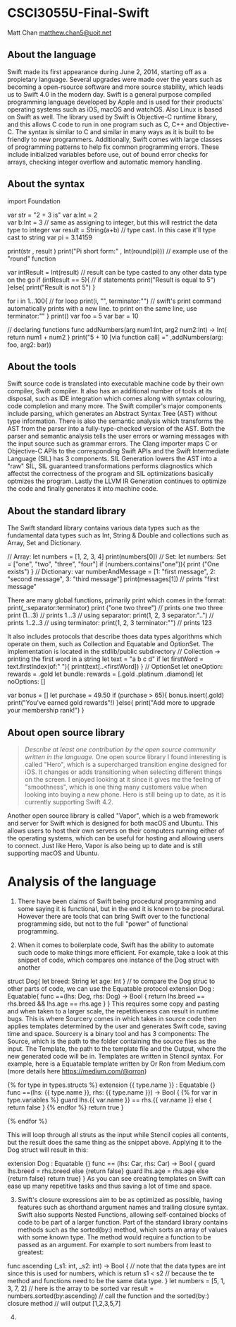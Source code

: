 # CSCI3055U-Final-Swift

Matt Chan
matthew.chan5@uoit.net

## About the language
Swift made its first appearance during June 2, 2014, starting off as a propietary language. Several upgrades were made over the years such as becoming a open-rsource software and more source stability, which leads us to Swift 4.0 in the modern day. 
Swift is a general purpose compiled programming language developed by Apple and is used for their products' operating systems such as iOS, macOS and watchOS. Also Linux is based on Swift as well. The library used by Swift is Objective-C runtime library, and this allows C code to run in one program such as C, C++ and Objective-C. The syntax is similar to C and similar in many ways as it is built to be friendly to new programmers. Additionally, Swift comes with large classes of programming patterns to help fix common programming errors. These include initialized variables before use, out of bound error checks for arrays, checking integer overflow and automatic memory handling.


## About the syntax

import Foundation

var str = "2 + 3 is"
var a:Int = 2   
var b:Int = 3   // same as assigning to integer, but this will restrict the data type to integer
var result = String(a+b)    // type cast. In this case it'll type cast to string
var pi = 3.14159



print(str , result )
print("Pi short form:" , Int(round(pi)))    // example use of the "round" function

var intResult = Int(result) // result can be type casted to any other data type on the go 
if (intResult == 5){   // if statements
    print("Result is equal to 5")
}else{
    print("Result is not 5")
}

for i in 1...100{   // for loop
    print(i, "", terminator:"") // swift's print command automatically prints with a new line. to print on the same line, use terminator:""
}
print()
var foo = 5
var bar = 10 


// declaring functions
func addNumbers(arg num1:Int, arg2 num2:Int) -> Int{
    return num1 + num2
} 
print("5 + 10 [via function call] =" ,addNumbers(arg: foo, arg2: bar))



## About the tools
Swift source code is translated into executable machine code by their own compiler, Swift compiler. It also has an additional number of tools at its disposal, such as IDE integration which comes along with syntax colouring, code completion and many more. The Swift compiler's major components include parsing, which generates an Abstract Syntax Tree (AST) without type information. There is also the semantic analysis which transforms the AST from the parser into a fully-type-checked version of the AST. Both the parser and semantic analysis tells the user errors or warning messages with the input source such as grammar errors. The Clang importer maps C or Objective-C APIs to the corresponding Swift APIs and the Swift Intermediate Language (SIL) has 3 components. SIL Generation lowers the AST into a "raw" SIL, SIL guaranteed transformations performs diagnostics which affectst the correctness of the program and SIL optimizations basically optmizes the program. Lastly the LLVM IR Generation continues to optimize the code and finally generates it into machine code. 

## About the standard library
The Swift standard library contains various data types such as the fundamental data types such as Int, String & Double and collections such as Array, Set and Dictionary. 

// Array:
let numbers = [1, 2, 3, 4]
print(numbers[0])
// Set:
let numbers: Set = ["one", "two", "three", "four"]
if (numbers.contains("one")){
    print ("One exists")
}
// Dictionary:
var numberAndMessage = [1: "first message", 2: "second message", 3: "third message"]
print(messages[1])  // prints "first message"

There are many global functions, primarily print which comes in the format: print(_:separator:terminator)
print ("one two three") // prints one two three
print (1...3)    // prints 1...3
// using separator:
print(1, 2, 3 separator:"..") // prints  1..2..3
// using terminator:
print(1, 2, 3 terminator:"") // prints 123


It also includes protocols that describe thoes data types algorithms which operate on them, such as Collection and Equatable and OptionSet. The implementation is located in the stdlib/public subdirectory
// Collection -> printing the first word in a string
let text = "a b c d"
if let firstWord = text.firstIndex(of:" "){
    print(text[..<firstWord])
}
// OptionSet
let oneOption: rewards = .gold
let bundle: rewards = [.gold .platinum .diamond]
let noOptions: []

var bonus = []
let purchase = 49.50
if (purchase > 65){
    bonus.insert(.gold)
    print("You've earned gold rewards"!)
}else{
    print("Add more to upgrade your membership rank!")
}


## About open source library

> _Describe at least one contribution by the open source
community written in the language._
One open source library I found interesting is called "Hero", which is a supercharged transition engine designed for iOS. It changes or adds transitioning when selecting different things on the screen. I enjoyed looking at it since it gives me the feeling of "smoothness", which is one thing many customers value when looking into buying a new phone. Hero is still being up to date, as it is currently supporting Swift 4.2. 

Another open source library is called "Vapor", which is a web framework and server for Swift which is designed for both macOS and Ubuntu. This allows users to host their own servers on their computers running either of the operating systems, which can be useful for hosting and allowing users to connect. Just like Hero, Vapor is also being up to date and is still supporting macOS and Ubuntu. 

# Analysis of the language
1. There have been claims of Swift being procedural programming and some saying it is functional, but in the end it is known to be procedural. However there are tools that can bring Swift over to the functional programming side, but not to the full "power" of functional programming. 

2. When it comes to boilerplate code, Swift has the ability to automate such code to make things more efficient. For example, take a look at this snippet of code, which compares one instance of the Dog struct with another 

struct Dog{
    let breed: String
    let age: Int
}
// to compare the Dog struc to other parts of code, we can use the Equatable protocol
extension Dog : Equatable{
    func ==(lhs: Dog, rhs: Dog) -> Bool {
        return lhs.breed == rhs.breed && lhs.age == rhs.age
    } 
}
This requires some copy and pasting and when taken to a larger scale, the repetitiveness can result in runtime bugs. 
This is where Sourcery comes in which takes in source code then applies templates determined by the user and generates Swift code, saving time and space. Sourcery is a binary tool and has 3 components: The Source, which is the path to the folder containing the source files as the input. The Template, the path to the template file and the Output, where the new generated code will be in. Templates are written in Stencil syntax.
For example, here is a Equatable template written by Or Ron from Medium.com (more details here https://medium.com/@orron)

{% for type in types.structs %}
extension {{ type.name }} : Equatable {}
func ==(lhs: {{ type.name }}, rhs: {{ type.name }}) -> Bool
{
	{% for var in type.variables %}
	guard lhs.{{ var.name }} == rhs.{{ var.name }} else { return false }
	{% endfor %}
	return true
}

{% endfor %}
 

This will loop through all struts as the input while Stencil copies all contents, but the result does the same thing as the snippet above. Applying it to the Dog struct will result in this:

extension Dog : Equatable {}
func == (lhs: Car, rhs: Car) -> Bool
{
    guard lhs.breed = rhs.breed else {return false}
    guard lhs.age = rhs.age else {return false}
    return true}
}
As you can see creating templates on Swift can ease up many repetitive tasks and thus saving a lot of time and space. 

3. Swift's closure expressions aim to be as optimized as possible, having features such as shorthand argument names and trailing closure syntax. Swift also supports Nested Functions, allowing self-contained blocks of code to be part of a larger function. Part of the standard library contains methods such as the sorted(by:) method, which sorts an array of values with some known type. The method would require a function to be passed as an argument. For example to sort numbers from least to greatest:

func ascending (_s1: int, _s2: int) -> Bool {	// note that the data types are int since this is used for numbers, which is 
	return s1 < s2				// because the te method and functions need to be the same data type. 
}
let numbers = [5, 1, 3, 7, 2]	// here is the array to be sorted
var result = numbers.sorted(by:ascending)	// call the function and the sorted(by:) closure method 
						// will output [1,2,3,5,7]
						
4. 
					

